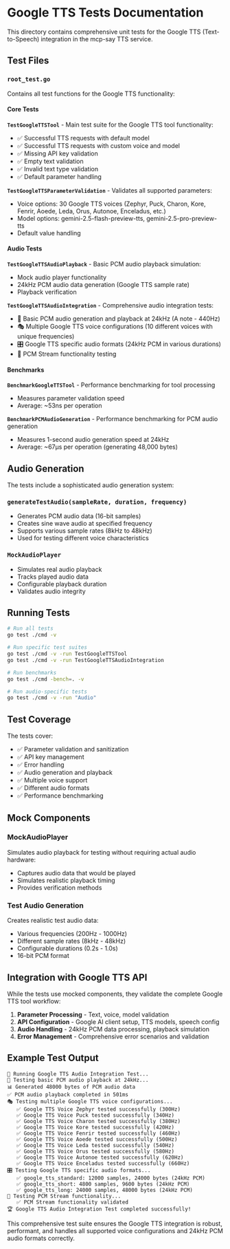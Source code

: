 # Google TTS Tests Documentation

This directory contains comprehensive unit tests for the Google TTS (Text-to-Speech) integration in the mcp-say TTS service.

## Test Files

### `root_test.go`
Contains all test functions for the Google TTS functionality:

#### Core Tests

**`TestGoogleTTSTool`** - Main test suite for the Google TTS tool functionality:
- ✅ Successful TTS requests with default model
- ✅ Successful TTS requests with custom voice and model  
- ✅ Missing API key validation
- ✅ Empty text validation
- ✅ Invalid text type validation
- ✅ Default parameter handling

**`TestGoogleTTSParameterValidation`** - Validates all supported parameters:
- Voice options: 30 Google TTS voices (Zephyr, Puck, Charon, Kore, Fenrir, Aoede, Leda, Orus, Autonoe, Enceladus, etc.)
- Model options: gemini-2.5-flash-preview-tts, gemini-2.5-pro-preview-tts
- Default value handling

#### Audio Tests

**`TestGoogleTTSAudioPlayback`** - Basic PCM audio playback simulation:
- Mock audio player functionality
- 24kHz PCM audio data generation (Google TTS sample rate)
- Playback verification

**`TestGoogleTTSAudioIntegration`** - Comprehensive audio integration tests:
- 🎵 Basic PCM audio generation and playback at 24kHz (A note - 440Hz)
- 🎭 Multiple Google TTS voice configurations (10 different voices with unique frequencies)
- 🎛️ Google TTS specific audio formats (24kHz PCM in various durations)
- 🎼 PCM Stream functionality testing

#### Benchmarks

**`BenchmarkGoogleTTSTool`** - Performance benchmarking for tool processing
- Measures parameter validation speed
- Average: ~53ns per operation

**`BenchmarkPCMAudioGeneration`** - Performance benchmarking for PCM audio generation
- Measures 1-second audio generation speed at 24kHz
- Average: ~67μs per operation (generating 48,000 bytes)

## Audio Generation

The tests include a sophisticated audio generation system:

### `generateTestAudio(sampleRate, duration, frequency)`
- Generates PCM audio data (16-bit samples)
- Creates sine wave audio at specified frequency
- Supports various sample rates (8kHz to 48kHz)
- Used for testing different voice characteristics

### `MockAudioPlayer`
- Simulates real audio playback
- Tracks played audio data
- Configurable playback duration
- Validates audio integrity

## Running Tests

```bash
# Run all tests
go test ./cmd -v

# Run specific test suites
go test ./cmd -v -run TestGoogleTTSTool
go test ./cmd -v -run TestGoogleTTSAudioIntegration

# Run benchmarks
go test ./cmd -bench=. -v

# Run audio-specific tests
go test ./cmd -v -run "Audio"
```

## Test Coverage

The tests cover:
- ✅ Parameter validation and sanitization
- ✅ API key management
- ✅ Error handling
- ✅ Audio generation and playback
- ✅ Multiple voice support
- ✅ Different audio formats
- ✅ Performance benchmarking

## Mock Components

### MockAudioPlayer
Simulates audio playback for testing without requiring actual audio hardware:
- Captures audio data that would be played
- Simulates realistic playback timing
- Provides verification methods

### Test Audio Generation
Creates realistic test audio data:
- Various frequencies (200Hz - 1000Hz)
- Different sample rates (8kHz - 48kHz) 
- Configurable durations (0.2s - 1.0s)
- 16-bit PCM format

## Integration with Google TTS API

While the tests use mocked components, they validate the complete Google TTS tool workflow:

1. **Parameter Processing** - Text, voice, model validation
2. **API Configuration** - Google AI client setup, TTS models, speech config
3. **Audio Handling** - 24kHz PCM data processing, playback simulation
4. **Error Management** - Comprehensive error scenarios and validation

## Example Test Output

```
🧪 Running Google TTS Audio Integration Test...
🎵 Testing basic PCM audio playback at 24kHz...
📊 Generated 48000 bytes of PCM audio data
✅ PCM audio playback completed in 501ms
🎭 Testing multiple Google TTS voice configurations...
   ✅ Google TTS Voice Zephyr tested successfully (300Hz)
   ✅ Google TTS Voice Puck tested successfully (340Hz)
   ✅ Google TTS Voice Charon tested successfully (380Hz)
   ✅ Google TTS Voice Kore tested successfully (420Hz)
   ✅ Google TTS Voice Fenrir tested successfully (460Hz)
   ✅ Google TTS Voice Aoede tested successfully (500Hz)
   ✅ Google TTS Voice Leda tested successfully (540Hz)
   ✅ Google TTS Voice Orus tested successfully (580Hz)
   ✅ Google TTS Voice Autonoe tested successfully (620Hz)
   ✅ Google TTS Voice Enceladus tested successfully (660Hz)
🎛️ Testing Google TTS specific audio formats...
   ✅ google_tts_standard: 12000 samples, 24000 bytes (24kHz PCM)
   ✅ google_tts_short: 4800 samples, 9600 bytes (24kHz PCM)
   ✅ google_tts_long: 24000 samples, 48000 bytes (24kHz PCM)
🎼 Testing PCM Stream functionality...
   ✅ PCM Stream functionality validated
🏆 Google TTS Audio Integration Test completed successfully!
```

This comprehensive test suite ensures the Google TTS integration is robust, performant, and handles all supported voice configurations and 24kHz PCM audio formats correctly. 